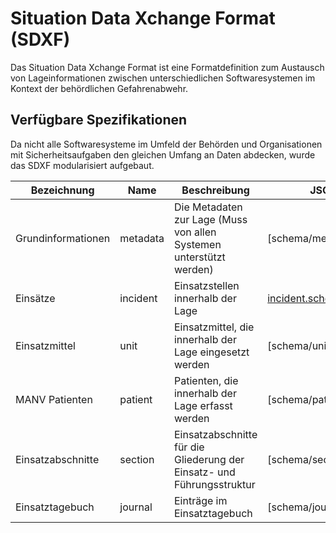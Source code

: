
# Situation Data Xchange Format (SDXF)
Das Situation Data Xchange Format ist eine Formatdefinition zum Austausch von Lageinformationen zwischen unterschiedlichen Softwaresystemen im Kontext der behördlichen Gefahrenabwehr.

## Verfügbare Spezifikationen
Da nicht alle Softwaresysteme im Umfeld der Behörden und Organisationen mit Sicherheitsaufgaben den gleichen Umfang an Daten abdecken, wurde das SDXF modularisiert aufgebaut.

| Bezeichnung | Name | Beschreibung | JSON Schema |
|--|--|--|--|
| Grundinformationen | metadata | Die Metadaten zur Lage (Muss von allen Systemen unterstützt werden) | [schema/metadata.schema.json]
| Einsätze | incident | Einsatzstellen innerhalb der Lage | [incident.schema.json](schema/incident.schema.json)
| Einsatzmittel | unit | Einsatzmittel, die innerhalb der Lage eingesetzt werden | [schema/unit.schema.json]
| MANV Patienten | patient | Patienten, die innerhalb der Lage erfasst werden | [schema/patient.schema.json]
| Einsatzabschnitte | section | Einsatzabschnitte für die Gliederung der Einsatz- und Führungsstruktur | [schema/section.schema.json]
| Einsatztagebuch | journal | Einträge im Einsatztagebuch | [schema/journal.schema.json]